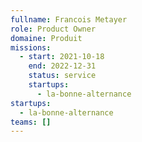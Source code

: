 ```yaml
---
fullname: Francois Metayer
role: Product Owner
domaine: Produit
missions:
  - start: 2021-10-18
    end: 2022-12-31
    status: service
    startups:
      - la-bonne-alternance
startups:
  - la-bonne-alternance
teams: []
---
```

